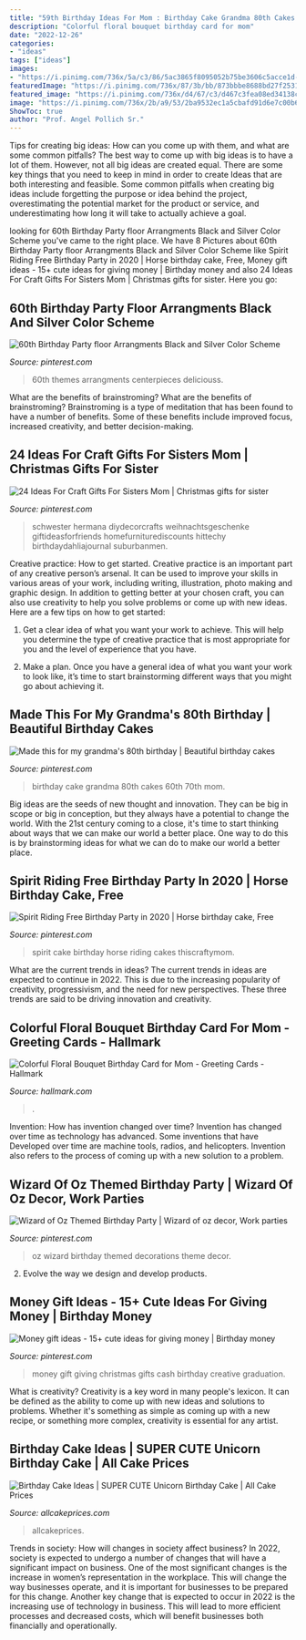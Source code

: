 ```yaml
---
title: "59th Birthday Ideas For Mom : Birthday Cake Grandma 80th Cakes 60th 70th Mom"
description: "Colorful floral bouquet birthday card for mom"
date: "2022-12-26"
categories:
- "ideas"
tags: ["ideas"]
images:
- "https://i.pinimg.com/736x/5a/c3/86/5ac3865f8095052b75be3606c5acce1d--th-birthday.jpg"
featuredImage: "https://i.pinimg.com/736x/87/3b/bb/873bbbe8688bd27f25310c8927908b10.jpg"
featured_image: "https://i.pinimg.com/736x/d4/67/c3/d467c3fea08ed34138ce92f79cb800c3.jpg"
image: "https://i.pinimg.com/736x/2b/a9/53/2ba9532ec1a5cbafd91d6e7c00b69f7e.jpg"
ShowToc: true
author: "Prof. Angel Pollich Sr."
---
```



Tips for creating big ideas: How can you come up with them, and what are some common pitfalls?
The best way to come up with big ideas is to have a lot of them. However, not all big ideas are created equal. There are some key things that you need to keep in mind in order to create Ideas that are both interesting and feasible. Some common pitfalls when creating big ideas include forgetting the purpose or idea behind the project, overestimating the potential market for the product or service, and underestimating how long it will take to actually achieve a goal.

	

		
looking for 60th Birthday Party floor Arrangments Black and Silver Color Scheme you've came to the right place. We have 8 Pictures about 60th Birthday Party floor Arrangments Black and Silver Color Scheme like Spirit Riding Free Birthday Party in 2020 | Horse birthday cake, Free, Money gift ideas - 15+ cute ideas for giving money | Birthday money and also 24 Ideas For Craft Gifts For Sisters Mom | Christmas gifts for sister. Here you go:
		
    
## 60th Birthday Party Floor Arrangments Black And Silver Color Scheme

<img loading=lazy src="https://i.pinimg.com/736x/87/3b/bb/873bbbe8688bd27f25310c8927908b10.jpg" onerror="this.onerror=null;this.src='https://tse4.mm.bing.net/th?id=OIP.ja4_asIz60O_mxIkLLXNtwHaNI&amp;pid=15.1';" alt="60th Birthday Party floor Arrangments Black and Silver Color Scheme">

_Source: pinterest.com_

>60th themes arrangments centerpieces deliciouss. 

	

What are the benefits of brainstroming?
What are the benefits of brainstroming? Brainstroming is a type of meditation that has been found to have a number of benefits. Some of these benefits include improved focus, increased creativity, and better decision-making.

    
## 24 Ideas For Craft Gifts For Sisters Mom | Christmas Gifts For Sister

<img loading=lazy src="https://i.pinimg.com/736x/fb/3d/70/fb3d70e96575468273a2f131f9388846.jpg" onerror="this.onerror=null;this.src='https://tse3.mm.bing.net/th?id=OIP.Kj_CFybKqznowSyXsCOHwgAAAA&amp;pid=15.1';" alt="24 Ideas For Craft Gifts For Sisters Mom | Christmas gifts for sister">

_Source: pinterest.com_

>schwester hermana diydecorcrafts weihnachtsgeschenke giftideasforfriends homefurniturediscounts hittechy birthdaydahliajournal suburbanmen. 

	

Creative practice: How to get started.
Creative practice is an important part of any creative person’s arsenal. It can be used to improve your skills in various areas of your work, including writing, illustration, photo making and graphic design. In addition to getting better at your chosen craft, you can also use creativity to help you solve problems or come up with new ideas. Here are a few tips on how to get started:
1. Get a clear idea of what you want your work to achieve. This will help you determine the type of creative practice that is most appropriate for you and the level of experience that you have.

2. Make a plan. Once you have a general idea of what you want your work to look like, it’s time to start brainstorming different ways that you might go about achieving it.

    
## Made This For My Grandma&#039;s 80th Birthday | Beautiful Birthday Cakes

<img loading=lazy src="https://i.pinimg.com/736x/5a/c3/86/5ac3865f8095052b75be3606c5acce1d--th-birthday.jpg" onerror="this.onerror=null;this.src='https://tse3.mm.bing.net/th?id=OIP.ptc8KgrTg173so9NZcRcSwHaNK&amp;pid=15.1';" alt="Made this for my grandma&#039;s 80th birthday | Beautiful birthday cakes">

_Source: pinterest.com_

>birthday cake grandma 80th cakes 60th 70th mom. 

	

Big ideas are the seeds of new thought and innovation. They can be big in scope or big in conception, but they always have a potential to change the world. With the 21st century coming to a close, it's time to start thinking about ways that we can make our world a better place. One way to do this is by brainstorming ideas for what we can do to make our world a better place.

    
## Spirit Riding Free Birthday Party In 2020 | Horse Birthday Cake, Free

<img loading=lazy src="https://i.pinimg.com/736x/4a/31/cf/4a31cf41988675fa9d6e1ae695942729.jpg" onerror="this.onerror=null;this.src='https://tse2.mm.bing.net/th?id=OIP.-TcqFUewexZbSp5U1C1jBQHaLJ&amp;pid=15.1';" alt="Spirit Riding Free Birthday Party in 2020 | Horse birthday cake, Free">

_Source: pinterest.com_

>spirit cake birthday horse riding cakes thiscraftymom. 

	

What are the current trends in ideas?
The current trends in ideas are expected to continue in 2022. This is due to the increasing popularity of creativity, progressivism, and the need for new perspectives. These three trends are said to be driving innovation and creativity.

    
## Colorful Floral Bouquet Birthday Card For Mom - Greeting Cards - Hallmark

<img loading=lazy src="https://www.hallmark.com/dw/image/v2/AALB_PRD/on/demandware.static/-/Sites-hallmark-master/default/dw4c8bac8f/images/finished-goods/Colorful-Floral-Bouquet-Birthday-Card-for-Mom-root-239LGH1174_PV.1.LGH1174.jpg_Source_Image.jpg" onerror="this.onerror=null;this.src='https://tse3.mm.bing.net/th?id=OIP.g0_QnDimo3WWPzrISGfMqgHaKz&amp;pid=15.1';" alt="Colorful Floral Bouquet Birthday Card for Mom - Greeting Cards - Hallmark">

_Source: hallmark.com_

>. 

	

Invention: How has invention changed over time?
Invention has changed over time as technology has advanced. Some inventions that have Developed over time are machine tools, radios, and helicopters. Invention also refers to the process of coming up with a new solution to a problem.

    
## Wizard Of Oz Themed Birthday Party | Wizard Of Oz Decor, Work Parties

<img loading=lazy src="https://i.pinimg.com/736x/2b/a9/53/2ba9532ec1a5cbafd91d6e7c00b69f7e.jpg" onerror="this.onerror=null;this.src='https://tse3.mm.bing.net/th?id=OIP.CRvI7fykL_N6Ee40rwocPwHaN0&amp;pid=15.1';" alt="Wizard of Oz Themed Birthday Party | Wizard of oz decor, Work parties">

_Source: pinterest.com_

>oz wizard birthday themed decorations theme decor. 

	

2. Evolve the way we design and develop products.

    
## Money Gift Ideas - 15+ Cute Ideas For Giving Money | Birthday Money

<img loading=lazy src="https://i.pinimg.com/736x/d4/67/c3/d467c3fea08ed34138ce92f79cb800c3.jpg" onerror="this.onerror=null;this.src='https://tse4.mm.bing.net/th?id=OIP.HnURkMvsYPMohK8PEfiNCAHaLH&amp;pid=15.1';" alt="Money gift ideas - 15+ cute ideas for giving money | Birthday money">

_Source: pinterest.com_

>money gift giving christmas gifts cash birthday creative graduation. 

	

What is creativity?
Creativity is a key word in many people's lexicon. It can be defined as the ability to come up with new ideas and solutions to problems. Whether it's something as simple as coming up with a new recipe, or something more complex, creativity is essential for any artist.

    
## Birthday Cake Ideas | SUPER CUTE Unicorn Birthday Cake | All Cake Prices

<img loading=lazy src="http://www.allcakeprices.com/wp-content/uploads/2017/05/Wanna-Be-a-Super-Mom-Order-This-SUPER-CUTE-Unicorn-Birthday-Cake-From-Craftsy.jpg" onerror="this.onerror=null;this.src='https://tse4.mm.bing.net/th?id=OIP.ImcPmbK-ND7FNlAS32gp8wHaIb&amp;pid=15.1';" alt="Birthday Cake Ideas | SUPER CUTE Unicorn Birthday Cake | All Cake Prices">

_Source: allcakeprices.com_

>allcakeprices. 

	

Trends in society: How will changes in society affect business?
In 2022, society is expected to undergo a number of changes that will have a significant impact on business. One of the most significant changes is the increase in women’s representation in the workplace. This will change the way businesses operate, and it is important for businesses to be prepared for this change. Another key change that is expected to occur in 2022 is the increasing use of technology in business. This will lead to more efficient processes and decreased costs, which will benefit businesses both financially and operationally.

